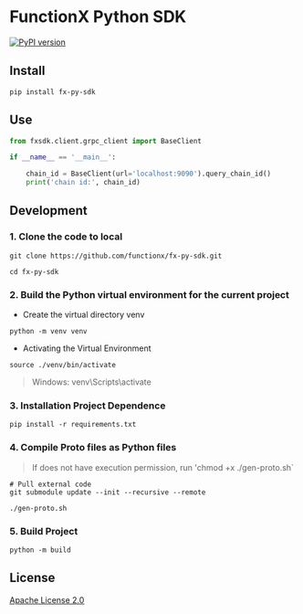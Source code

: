 # FunctionX Python SDK

[![PyPI version](https://badge.fury.io/py/fx-py-sdk.svg)](https://badge.fury.io/py/fx-py-sdk)

## Install

```shell
pip install fx-py-sdk
```

## Use

```python
from fxsdk.client.grpc_client import BaseClient

if __name__ == '__main__':

    chain_id = BaseClient(url='localhost:9090').query_chain_id()
    print('chain id:', chain_id)
```

## Development

### 1. Clone the code to local

```shell
git clone https://github.com/functionx/fx-py-sdk.git

cd fx-py-sdk
```

### 2. Build the Python virtual environment for the current project

* Create the virtual directory venv

```
python -m venv venv
```

* Activating the Virtual Environment

```
source ./venv/bin/activate
```
> Windows: venv\Scripts\activate

### 3. Installation Project Dependence

```
pip install -r requirements.txt
```

### 4. Compile Proto files as Python files

> If does not have execution permission, run 'chmod +x ./gen-proto.sh`

```shell
# Pull external code
git submodule update --init --recursive --remote

./gen-proto.sh
```

### 5. Build Project

```shell
python -m build
```

## License

[Apache License 2.0](LICENSE)
